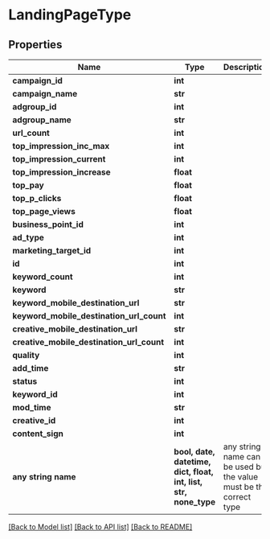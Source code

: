 # LandingPageType


## Properties
Name | Type | Description | Notes
------------ | ------------- | ------------- | -------------
**campaign_id** | **int** |  | [optional] 
**campaign_name** | **str** |  | [optional] 
**adgroup_id** | **int** |  | [optional] 
**adgroup_name** | **str** |  | [optional] 
**url_count** | **int** |  | [optional] 
**top_impression_inc_max** | **int** |  | [optional] 
**top_impression_current** | **int** |  | [optional] 
**top_impression_increase** | **float** |  | [optional] 
**top_pay** | **float** |  | [optional] 
**top_p_clicks** | **float** |  | [optional] 
**top_page_views** | **float** |  | [optional] 
**business_point_id** | **int** |  | [optional] 
**ad_type** | **int** |  | [optional] 
**marketing_target_id** | **int** |  | [optional] 
**id** | **int** |  | [optional] 
**keyword_count** | **int** |  | [optional] 
**keyword** | **str** |  | [optional] 
**keyword_mobile_destination_url** | **str** |  | [optional] 
**keyword_mobile_destination_url_count** | **int** |  | [optional] 
**creative_mobile_destination_url** | **str** |  | [optional] 
**creative_mobile_destination_url_count** | **int** |  | [optional] 
**quality** | **int** |  | [optional] 
**add_time** | **str** |  | [optional] 
**status** | **int** |  | [optional] 
**keyword_id** | **int** |  | [optional] 
**mod_time** | **str** |  | [optional] 
**creative_id** | **int** |  | [optional] 
**content_sign** | **int** |  | [optional] 
**any string name** | **bool, date, datetime, dict, float, int, list, str, none_type** | any string name can be used but the value must be the correct type | [optional]

[[Back to Model list]](../README.md#documentation-for-models) [[Back to API list]](../README.md#documentation-for-api-endpoints) [[Back to README]](../README.md)


